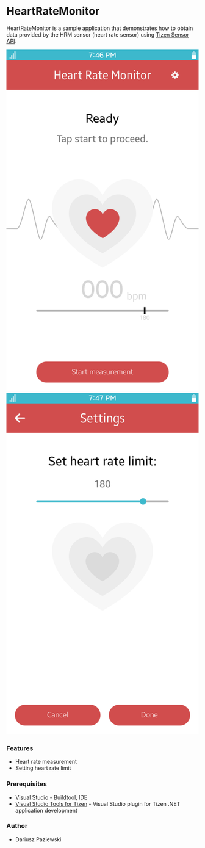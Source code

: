 # HeartRateMonitor
HeartRateMonitor is a sample application that demonstrates how to obtain data provided by the HRM sensor (heart rate sensor) using [Tizen Sensor API](https://developer.tizen.org/dev-guide/csapi/api/Tizen.Sensor.html).

![MainPage](./Screenshots/main_page.png)
![SettingsPage](./Screenshots/settings_page.png)

### Features
* Heart rate measurement
* Setting heart rate limit

### Prerequisites
* [Visual Studio](https://www.visualstudio.com/) - Buildtool, IDE
* [Visual Studio Tools for Tizen](https://developer.tizen.org/development/tizen-.net-preview/visual-studio-tools-tizen) - Visual Studio plugin for Tizen .NET application development

### Author
* Dariusz Paziewski